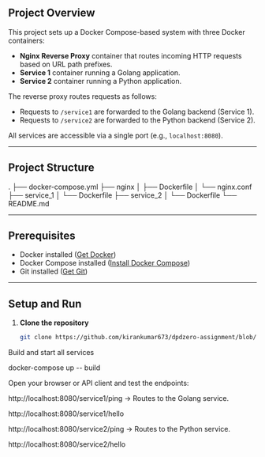 ##


## Project Overview

This project sets up a Docker Compose-based system with three Docker containers:

- **Nginx Reverse Proxy** container that routes incoming HTTP requests based on URL path prefixes.
- **Service 1** container running a Golang application.
- **Service 2** container running a Python application.

The reverse proxy routes requests as follows:

- Requests to `/service1` are forwarded to the Golang backend (Service 1).
- Requests to `/service2` are forwarded to the Python backend (Service 2).

All services are accessible via a single port (e.g., `localhost:8080`).

---

## Project Structure

.
├── docker-compose.yml
├── nginx
│ ├── Dockerfile
│ └── nginx.conf
├── service_1
│ └── Dockerfile
├── service_2
│ └── Dockerfile
└── README.md



---

## Prerequisites

- Docker installed ([Get Docker](https://docs.docker.com/get-docker/))
- Docker Compose installed ([Install Docker Compose](https://docs.docker.com/compose/install/))
- Git installed ([Get Git](https://git-scm.com/book/en/v2/Getting-Started-Installing-Git))

---

## Setup and Run

1. **Clone the repository**

   ```bash
   git clone https://github.com/kirankumar673/dpdzero-assignment/blob/main/docker-compose.yml
   
Build and start all services

docker-compose up -- build



Open your browser or API client and test the endpoints:

http://localhost:8080/service1/ping → Routes to the Golang service.

http://localhost:8080/service1/hello

http://localhost:8080/service2/ping → Routes to the Python service.

http://localhost:8080/service2/hello
